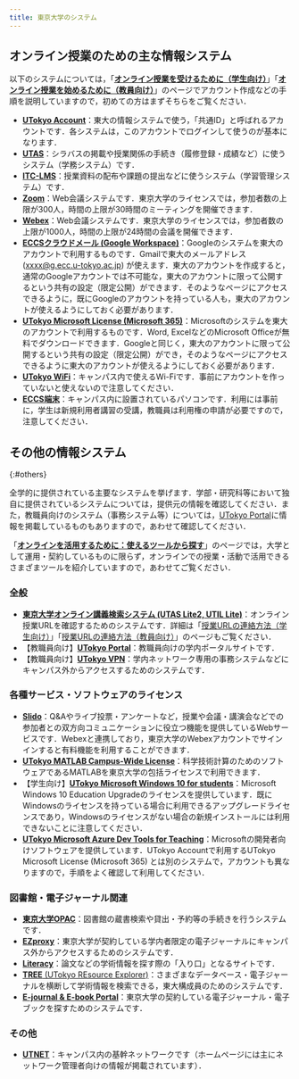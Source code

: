 ```yaml
---
title: 東京大学のシステム
---
```


## オンライン授業のための主な情報システム

以下のシステムについては，「**[オンライン授業を受けるために（学生向け）](/oc/)**」「**[オンライン授業を始めるために（教員向け）](/faculty_members/)**」のページでアカウント作成などの手順を説明していますので，初めての方はまずそちらをご覧ください．

- **[UTokyo Account](https://www.u-tokyo.ac.jp/adm/dics/ja/account.html)**：東大の情報システムで使う，「共通ID」と呼ばれるアカウントです．各システムは，このアカウントでログインして使うのが基本になります．
- **[UTAS](/utas)**：シラバスの掲載や授業関係の手続き（履修登録・成績など）に使うシステム（学務システム）です．
- **[ITC-LMS](/itc_lms)**：授業資料の配布や課題の提出などに使うシステム（学習管理システム）です．
- **[Zoom](/zoom/)**：Web会議システムです．東京大学のライセンスでは，参加者数の上限が300人，時間の上限が30時間のミーティングを開催できます．
- **[Webex](/webex/)**：Web会議システムです．東京大学のライセンスでは，参加者数の上限が1000人，時間の上限が24時間の会議を開催できます．
- **[ECCSクラウドメール (Google Workspace)](/eccs_cloud_email)**：Googleのシステムを東大のアカウントで利用するものです．Gmailで東大のメールアドレス (xxxx@g.ecc.u-tokyo.ac.jp) が使えます．東大のアカウントを作成すると，通常のGoogleアカウントでは不可能な，東大のアカウントに限って公開するという共有の設定（限定公開）ができます．そのようなページにアクセスできるように，既にGoogleのアカウントを持っている人も，東大のアカウントが使えるようにしておく必要があります．
- **[UTokyo Microsoft License (Microsoft 365)](https://www.u-tokyo.ac.jp/adm/dics/ja/mslicense.html)**：Microsoftのシステムを東大のアカウントで利用するものです．Word, ExcelなどのMicrosoft Officeが無料でダウンロードできます．Googleと同じく，東大のアカウントに限って公開するという共有の設定（限定公開）ができ，そのようなページにアクセスできるように東大のアカウントが使えるようにしておく必要があります．
- **[UTokyo WiFi](https://www.u-tokyo.ac.jp/adm/dics/ja/wifi.html)**：キャンパス内で使えるWi-Fiです．事前にアカウントを作っていないと使えないので注意してください．
- **[ECCS端末](https://www.ecc.u-tokyo.ac.jp/)**：キャンパス内に設置されているパソコンです．利用には事前に，学生は新規利用者講習の受講，教職員は利用権の申請が必要ですので，注意してください．

## その他の情報システム
{:#others}

全学的に提供されている主要なシステムを挙げます．学部・研究科等において独自に提供されているシステムについては，提供元の情報を確認してください．また，教職員向けのシステム（事務システム等）については，[UTokyo Portal](https://login.adm.u-tokyo.ac.jp/utokyoportal)に情報を掲載しているものもありますので，あわせて確認してください．

「**[オンラインを活用するために：使えるツールから探す](/online/tools)**」のページでは，大学として運用・契約しているものに限らず，オンラインでの授業・活動で活用できるさまざまツールを紹介していますので，あわせてご覧ください．

### 全般

- **[東京大学オンライン講義検索システム (UTAS Lite2, UTIL Lite)](https://utelecon-directory.adm.u-tokyo.ac.jp/)**：オンライン授業URLを確認するためのシステムです．詳細は「[授業URLの連絡方法（学生向け）](/oc/url)」「[授業URLの連絡方法（教員向け）](/faculty_members/url)」のページもご覧ください．
- 【教職員向け】**[UTokyo Portal](https://login.adm.u-tokyo.ac.jp/utokyoportal)**：教職員向けの学内ポータルサイトです．
- 【教職員向け】**[UTokyo VPN](/utokyo_vpn/)**：学内ネットワーク専用の事務システムなどにキャンパス外からアクセスするためのシステムです．

### 各種サービス・ソフトウェアのライセンス

- **[Slido](/slido/)**：Q&Aやライブ投票・アンケートなど，授業や会議・講演会などでの参加者との双方向コミュニケーションに役立つ機能を提供しているWebサービスです．Webexと連携しており，東京大学のWebexアカウントでサインインすると有料機能を利用することができます．
- **[UTokyo MATLAB Campus-Wide License](https://www.u-tokyo.ac.jp/adm/dics/ja/matlabcwl.html)**：科学技術計算のためのソフトウェアであるMATLABを東京大学の包括ライセンスで利用できます．
- 【学生向け】**[UTokyo Microsoft Windows 10 for students](https://www.u-tokyo.ac.jp/adm/dics/ja/mslicense_win10.html)**：Microsoft Windows 10 Education Upgradeのライセンスを提供しています．既にWindowsのライセンスを持っている場合に利用できるアップグレードライセンスであり，Windowsのライセンスがない場合の新規インストールには利用できないことに注意してください．
- **[UTokyo Microsoft Azure Dev Tools for Teaching](https://www.u-tokyo.ac.jp/adm/dics/ja/mslicense_adt4t.html)**：Microsoftの開発者向けソフトウェアを提供しています．UTokyo Accountで利用するUTokyo Microsoft License (Microsoft 365) とは別のシステムで，アカウントも異なりますので，手順をよく確認して利用してください．

### 図書館・電子ジャーナル関連

- **[東京大学OPAC](https://opac.dl.itc.u-tokyo.ac.jp/opac/opac_search/)**：図書館の蔵書検索や貸出・予約等の手続きを行うシステムです．
- **[EZproxy](https://www.lib.u-tokyo.ac.jp/ja/library/literacy/user-guide/campus/offcampus/ezproxy)**：東京大学が契約している学内者限定の電子ジャーナルにキャンパス外からアクセスするためのシステムです．
- **[Literacy](https://www.lib.u-tokyo.ac.jp/ja/library/literacy)**：論文などの学術情報を探す際の「入り口」となるサイトです．
- [**TREE** (UTokyo REsource Explorer)](https://tokyo.summon.serialssolutions.com/)：さまざまなデータベース・電子ジャーナルを横断して学術情報を検索できる，東大構成員のためのシステムです．
- **[E-journal & E-book Portal](https://vs2ga4mq9g.search.serialssolutions.com/)**：東京大学の契約している電子ジャーナル・電子ブックを探すためのシステムです．

### その他

- **[UTNET](https://www.nc.u-tokyo.ac.jp/)**：キャンパス内の基幹ネットワークです（ホームページには主にネットワーク管理者向けの情報が掲載されています）．
